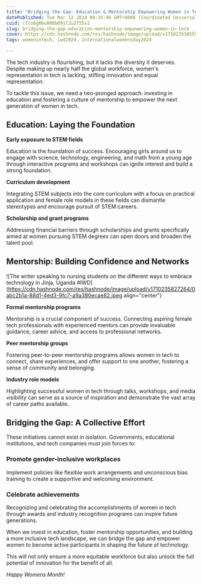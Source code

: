 ```yaml
---
title: "Bridging the Gap: Education & Mentorship Empowering Women in Tech"
datePublished: Tue Mar 12 2024 09:35:46 GMT+0000 (Coordinated Universal Time)
cuid: clto6g06u000b09jl2u2f55s1
slug: bridging-the-gap-education-mentorship-empowering-women-in-tech
cover: https://cdn.hashnode.com/res/hashnode/image/upload/v1710235305559/e1ed8cdb-2e71-40d6-a2c1-0eef29e15d49.png
tags: womenintech, iwd2024, internationalwomensday2024

---
```


The tech industry is flourishing, but it lacks the diversity it deserves. Despite making up nearly half the global workforce, women's representation in tech is lacking, stifling innovation and equal representation.

To tackle this issue, we need a two-pronged approach: investing in education and fostering a culture of mentorship to empower the next generation of women in tech.

## **Education: Laying the Foundation**

**Early exposure to STEM fields**

Education is the foundation of success. Encouraging girls around us to engage with science, technology, engineering, and math from a young age through interactive programs and workshops can ignite interest and build a strong foundation.

**Curriculum development**

Integrating STEM subjects into the core curriculum with a focus on practical application and female role models in these fields can dismantle stereotypes and encourage pursuit of STEM careers.

**Scholarship and grant programs**

Addressing financial barriers through scholarships and grants specifically aimed at women pursuing STEM degrees can open doors and broaden the talent pool.

## **Mentorship: Building Confidence and Networks**

![The writer speaking to nursing students on the different ways to embrace technology in Jinja, Uganda #IWD](https://cdn.hashnode.com/res/hashnode/image/upload/v1710235827264/0abc2b1a-88d1-4ed3-9fc7-a9a380ecae82.jpeg align="center")

**Formal mentorship programs**

Mentorship is a crucial component of success. Connecting aspiring female tech professionals with experienced mentors can provide invaluable guidance, career advice, and access to professional networks.

**Peer mentorship groups**

Fostering peer-to-peer mentorship programs allows women in tech to connect, share experiences, and offer support to one another, fostering a sense of community and belonging.

**Industry role models**

Highlighting successful women in tech through talks, workshops, and media visibility can serve as a source of inspiration and demonstrate the vast array of career paths available.

## **Bridging the Gap: A Collective Effort**

These initiatives cannot exist in isolation. Governments, educational institutions, and tech companies must join forces to:

### **Promote gender-inclusive workplaces**

Implement policies like flexible work arrangements and unconscious bias training to create a supportive and welcoming environment.

### **Celebrate achievements**

Recognizing and celebrating the accomplishments of women in tech through awards and industry recognition programs can inspire future generations.

When we invest in education, foster mentorship opportunities, and building a more inclusive tech landscape, we can bridge the gap and empower women to become active participants in shaping the future of technology.

This will not only ensure a more equitable workforce but also unlock the full potential of innovation for the benefit of all.

*Happy Womens Month!*